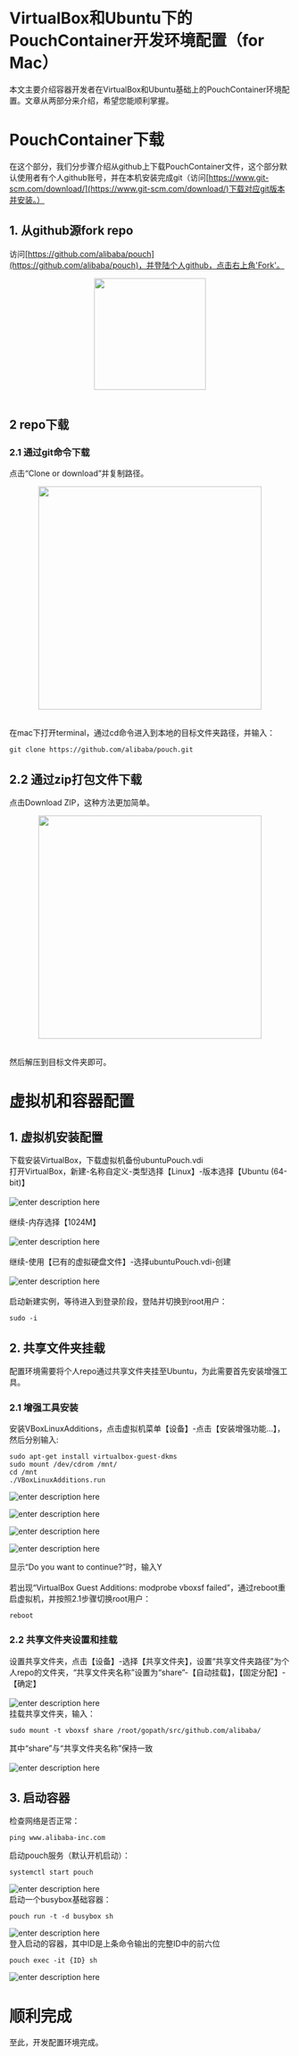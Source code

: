 # VirtualBox和Ubuntu下的PouchContainer开发环境配置（for Mac）

本文主要介绍容器开发者在VirtualBox和Ubuntu基础上的PouchContainer环境配置。文章从两部分来介绍，希望您能顺利掌握。

# PouchContainer下载
在这个部分，我们分步骤介绍从github上下载PouchContainer文件，这个部分默认使用者有个人github账号，并在本机安装完成git（访问[https://www.git-scm.com/download/](https://www.git-scm.com/download/)下载对应git版本并安装。）
## 1. 从github源fork repo
访问[https://github.com/alibaba/pouch](https://github.com/alibaba/pouch)，并登陆个人github，点击右上角'Fork'。<br>

<div align="center">
    <img src="https://github.com/billhcz/blog/blob/1a9ce3711a7e3d89fe34ab73de7fd12f65498137/img/1.2-1.png" width="200px">
</div><br>

## 2 repo下载
### 2.1 通过git命令下载
点击“Clone or download”并复制路径。<br>

<div align="center">
<img src="https://github.com/billhcz/blog/blob/1a9ce3711a7e3d89fe34ab73de7fd12f65498137/img/1.2-2.png" width="400px">
</div>
<br>

在mac下打开terminal，通过cd命令进入到本地的目标文件夹路径，并输入：
``` javascript?linenums
git clone https://github.com/alibaba/pouch.git
```
## 2.2 通过zip打包文件下载
点击Download ZIP，这种方法更加简单。<br>

<div align="center">
<img src="https://github.com/billhcz/blog/blob/1a9ce3711a7e3d89fe34ab73de7fd12f65498137/img/1.2-3.png" width="400px">
</div>
<br>

然后解压到目标文件夹即可。

# 虚拟机和容器配置
## 1. 虚拟机安装配置
下载安装VirtualBox，下载虚拟机备份ubuntuPouch.vdi<br>
打开VirtualBox，新建-名称自定义-类型选择【Linux】-版本选择【Ubuntu (64-bit)】<br><br>
![enter description here](https://github.com/billhcz/blog/blob/1a9ce3711a7e3d89fe34ab73de7fd12f65498137/img/2.0-1.png)<br><br>
继续-内存选择【1024M】<br><br>
![enter description here](https://github.com/billhcz/blog/blob/1a9ce3711a7e3d89fe34ab73de7fd12f65498137/img/2.0-2.png)<br><br>
继续-使用【已有的虚拟硬盘文件】-选择ubuntuPouch.vdi-创建<br><br>
![enter description here](https://github.com/billhcz/blog/blob/1a9ce3711a7e3d89fe34ab73de7fd12f65498137/img/2.0-3.png)<br><br>
启动新建实例，等待进入到登录阶段，登陆并切换到root用户：

``` javascript?linenums
sudo -i
```
## 2. 共享文件夹挂载
配置环境需要将个人repo通过共享文件夹挂至Ubuntu，为此需要首先安装增强工具。
### 2.1 增强工具安装
安装VBoxLinuxAdditions，点击虚拟机菜单【设备】-点击【安装增强功能…】，然后分别输入:

``` javascript?linenums
sudo apt-get install virtualbox-guest-dkms
sudo mount /dev/cdrom /mnt/
cd /mnt
./VBoxLinuxAdditions.run
```
![enter description here](https://github.com/billhcz/blog/blob/1a9ce3711a7e3d89fe34ab73de7fd12f65498137/img/2.2.1-1.png)

![enter description here](https://github.com/billhcz/blog/blob/1a9ce3711a7e3d89fe34ab73de7fd12f65498137/img/2.2.1-2.png)

![enter description here](https://github.com/billhcz/blog/blob/1a9ce3711a7e3d89fe34ab73de7fd12f65498137/img/2.2.1-3.png)

![enter description here](https://github.com/billhcz/blog/blob/1a9ce3711a7e3d89fe34ab73de7fd12f65498137/img/2.2.1-4.png)
<br>

显示“Do you want to continue?”时，输入Y<br><br>
若出现“VirtualBox Guest Additions: modprobe vboxsf failed”，通过reboot重启虚拟机，并按照2.1步骤切换root用户：

``` javascript?linenums
reboot
```

### 2.2 共享文件夹设置和挂载
设置共享文件夹，点击【设备】-选择【共享文件夹】，设置“共享文件夹路径”为个人repo的文件夹，“共享文件夹名称”设置为“share”-【自动挂载】，【固定分配】-【确定】<br><br>
![enter description here](https://github.com/billhcz/blog/blob/1a9ce3711a7e3d89fe34ab73de7fd12f65498137/img/2.1-1.png)<br>
挂载共享文件夹，输入：

``` javascript?linenums
sudo mount -t vboxsf share /root/gopath/src/github.com/alibaba/
```
其中“share”与“共享文件夹名称”保持一致<br><br>
![enter description here](https://github.com/billhcz/blog/blob/1a9ce3711a7e3d89fe34ab73de7fd12f65498137/img/2.2.2-1.png)<br>

## 3. 启动容器
检查网络是否正常：

``` javascript?linenums
ping www.alibaba-inc.com
```
启动pouch服务（默认开机启动）：

``` javascript?linenums
systemctl start pouch
```
![enter description here](https://github.com/billhcz/blog/blob/1a9ce3711a7e3d89fe34ab73de7fd12f65498137/img/2.3-1.png)
<br>
启动一个busybox基础容器：

``` javascript?linenums
pouch run -t -d busybox sh
```
![enter description here](https://github.com/billhcz/blog/blob/1a9ce3711a7e3d89fe34ab73de7fd12f65498137/img/2.3-2.png)
<br>
登入启动的容器，其中ID是上条命令输出的完整ID中的前六位

``` javascript?linenums
pouch exec -it {ID} sh
```
![enter description here](https://github.com/billhcz/blog/blob/1a9ce3711a7e3d89fe34ab73de7fd12f65498137/img/2.3-3.png)
<br>

# 顺利完成
至此，开发配置环境完成。